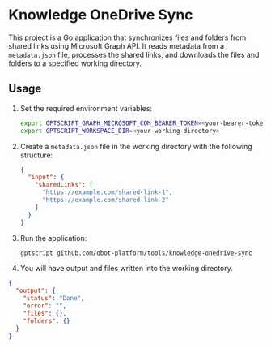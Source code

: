 # Knowledge OneDrive Sync

This project is a Go application that synchronizes files and folders from shared links using Microsoft Graph API. It reads metadata from a `metadata.json` file, processes the shared links, and downloads the files and folders to a specified working directory.

## Usage

1. Set the required environment variables:

   ```sh
   export GPTSCRIPT_GRAPH_MICROSOFT_COM_BEARER_TOKEN=<your-bearer-token>
   export GPTSCRIPT_WORKSPACE_DIR=<your-working-directory>
   ```

2. Create a `metadata.json` file in the working directory with the following structure:

   ```json
   {
     "input": {
       "sharedLinks": [
         "https://example.com/shared-link-1",
         "https://example.com/shared-link-2"
       ]
     }
   }
   ```

3. Run the application:

   ```sh
   gptscript github.com/obot-platform/tools/knowledge-onedrive-sync
   ```

4. You will have output and files written into the working directory.

```json
{
  "output": {
    "status": "Done",
    "error": "",
    "files": {},
    "folders": {}
  }
}
```
